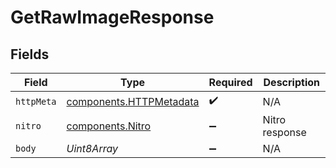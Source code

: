 # GetRawImageResponse


## Fields

| Field                                                              | Type                                                               | Required                                                           | Description                                                        |
| ------------------------------------------------------------------ | ------------------------------------------------------------------ | ------------------------------------------------------------------ | ------------------------------------------------------------------ |
| `httpMeta`                                                         | [components.HTTPMetadata](../../models/components/httpmetadata.md) | :heavy_check_mark:                                                 | N/A                                                                |
| `nitro`                                                            | [components.Nitro](../../models/components/nitro.md)               | :heavy_minus_sign:                                                 | Nitro response                                                     |
| `body`                                                             | *Uint8Array*                                                       | :heavy_minus_sign:                                                 | N/A                                                                |